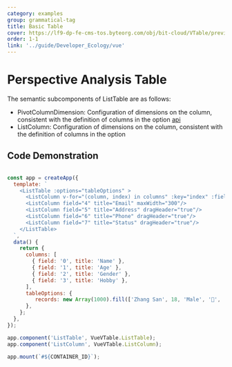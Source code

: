```yaml
---
category: examples
group: grammatical-tag
title: Basic Table
cover: https://lf9-dp-fe-cms-tos.byteorg.com/obj/bit-cloud/VTable/preview/vue-list-table.png
order: 1-1
link: '../guide/Developer_Ecology/vue'
---
```


# Perspective Analysis Table

The semantic subcomponents of ListTable are as follows:

- PivotColumnDimension: Configuration of dimensions on the column, consistent with the definition of columns in the option [api](../../option/PivotTable-columns-text#headerType)
- ListColumn: Configuration of dimensions on the column, consistent with the definition of columns in the option

## Code Demonstration
```javascript livedemo template=vtable-vue

const app = createApp({
  template: `
    <ListTable :options="tableOptions" >
      <ListColumn v-for="(column, index) in columns" :key="index" :field="column.field" :title="column.title" />
      <ListColumn field="4" title="Email" maxWidth="300"/>
      <ListColumn field="5" title="Address" dragHeader="true"/>
      <ListColumn field="6" title="Phone" dragHeader="true"/>
      <ListColumn field="7" title="Status" dragHeader="true"/>
    </ListTable>
  `,
  data() {
    return {
      columns: [
        { field: '0', title: 'Name' },
        { field: '1', title: 'Age' },
        { field: '2', title: 'Gender' },
        { field: '3', title: 'Hobby' },
      ],
      tableOptions: {
         records: new Array(1000).fill(['Zhang San', 18, 'Male', '🏀', '@example', 'xxx.xxx.xxx.xxx', '12345678901', 'Normal']),
      },
    };
  },
});

app.component('ListTable', VueVTable.ListTable);
app.component('ListColumn', VueVTable.ListColumn);

app.mount(`#${CONTAINER_ID}`);

```

